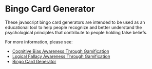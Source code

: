 # Bingo Card Generator

These javascript bingo card generators are intended to be used as an
educational tool to help people recognize and better understand the
psychological principles that contribute to people holding false beliefs.

For more information, please see:
 * [Cognitive Bias Awareness Through Gamification](https://blog.doingsciencetostuff.com/2020/05/09/cognitive-bias-bingo/)
 * [Logical Fallacy Awareness Through Gamification](https://blog.doingsciencetostuff.com/2020/05/14/logical-fallacy-bingo/)
 * [Bingo Card Generator](https://doing-science-to-stuff.github.io/Bingo/)
